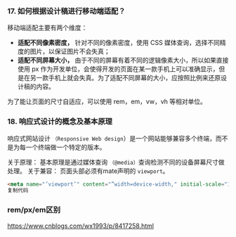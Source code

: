 ### 17. 如何根据设计稿进行移动端适配？

移动端适配主要有两个维度：

* **适配不同像素密度，** 针对不同的像素密度，使用 CSS 媒体查询，选择不同精度的图片，以保证图片不会失真；
* **适配不同屏幕大小，** 由于不同的屏幕有着不同的逻辑像素大小，所以如果直接使用 px 作为开发单位，会使得开发的页面在某一款手机上可以准确显示，但是在另一款手机上就会失真。为了适配不同屏幕的大小，应按照比例来还原设计稿的内容。

为了能让页面的尺寸自适应，可以使用 rem，em，vw，vh 等相对单位。

### 18. 响应式设计的概念及基本原理

响应式网站设计 `（Responsive Web design`）是一个网站能够兼容多个终端，而不是为每一个终端做一个特定的版本。

关于原理： 基本原理是通过媒体查询 `（@media）`查询检测不同的设备屏幕尺寸做处理。
关于兼容： 页面头部必须有mate声明的 `viewport`。

```html
<meta name="’viewport’" content="”width=device-width," initial-scale="1." maximum-scale="1,user-scalable=no”"/>
复制代码
```




### rem/px/em区别

https://www.cnblogs.com/wx1993/p/8417258.html
